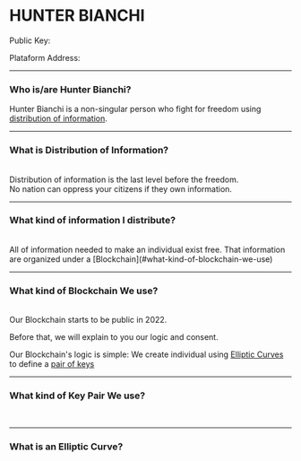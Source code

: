 # **HUNTER BIANCHI**

Public Key: 

Plataform Address:

___

### Who is/are Hunter Bianchi?

Hunter Bianchi is a non-singular person who fight for freedom using [distribution of information](#what-is-distribution-of-information).

___


### What is Distribution of Information?

</br>
Distribution of information is the last level before the freedom.</br>
No nation can oppress your citizens if they own information.

___

### What kind of information I distribute?

</br>
All of information needed to make an individual exist free. That information are organized under a [Blockchain](#what-kind-of-blockchain-we-use)

___

### What kind of Blockchain We use?

</br>
Our Blockchain starts to be public in 2022.

Before that, we will explain to you our logic and consent.

Our Blockchain's logic is simple: We create individual using [Elliptic Curves](#what-is-an-elliptic-curve) to define a [pair of keys](#what-kind-of-key-pair-we-use)

___

### What kind of Key Pair We use?

</br>

___

### What is an Elliptic Curve?

</br>

<!--
**hunterbianchi/hunterbianchi** is a ✨ _special_ ✨ repository because its `README.md` (this file) appears on your GitHub profile.

Here are some ideas to get you started:

- 🔭 I’m currently working on ...
- 🌱 I’m currently learning ...
- 👯 I’m looking to collaborate on ...
- 🤔 I’m looking for help with ...
- 💬 Ask me about ...
- 📫 How to reach me: ...
- 😄 Pronouns: ...
- ⚡ Fun fact: ...
-->
